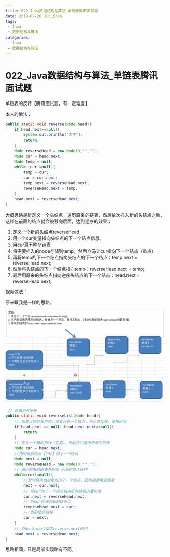 ```yaml
---
title: 022_Java数据结构与算法_单链表腾讯面试题
date: 2019-07-28 18:15:46
tags: 
 - Java
 - 数据结构与算法
categories:
 - Java
 - 数据结构与算法
---
```


# 022_Java数据结构与算法_单链表腾讯面试题

单链表的反转【腾讯面试题，有一定难度】



本人的做法：

```java
public static void reverse(Node head){
    if(head.next==null){
        System.out.println("为空");
        return;
    }
    Node reverseHead = new Node(0,"","");
    Node cur = head.next;
    Node temp = null;
    while (cur!=null){
        temp = cur;
        cur = cur.next;
        temp.next = reverseHead.next;
        reverseHead.next = temp;
    }
    head.next = reverseHead.next;
}
```

​	大概思路是新定义一个头结点，遍历原来的链表，然后依次插入新的头结点之后，这样在前面的结点就会被移向后面，达到逆序的效果；

1. 定义一个新的头结点reverseHead
2. 用一个cur变量指向头结点的下一个结点信息。
3. 用cur遍历整个链表
4. 将需要插入的node存储到temp，然后立马让cur指向下一个结点（重点）
5. 再将temp的下一个结点指向头结点的下一个结点：temp.next = reverseHead.next;
6. 然后将头结点的下一个结点指向temp：reverseHead.next = temp;
7. 最后用原来的头结点指向逆序头结点的下一个结点：head.next = reverseHead.next;



视频做法：

原来跟我是一样的思路。

![单链表的反转思路](https://raw.githubusercontent.com/tomxwd/ImageHosting/master/blog/%E6%95%B0%E6%8D%AE%E7%BB%93%E6%9E%84/022%E5%8D%95%E9%93%BE%E8%A1%A8%E7%9A%84%E5%8F%8D%E8%BD%AC%E6%80%9D%E8%B7%AF.png)

```java
 // 将单链表反转
public static void reverseList(Node head){
    // 如果当前链表为空，或者只有一个结点，则无需反转，直接返回
    if(head.next == null||head.next.next==null){
        return;
    }
    // 定义一个辅助指针（变量），帮助我们遍历原来的链表
    Node cur = head.next;
    //指向当前结点【cur】的下一个结点
    Node next = null;
    Node reverseHead = new Node(0,"","");
    // 遍历原来的链表并完成 从头部插入操作
    while(cur!=null){
        //暂时保存当前结点的下一个结点，因为后面需要使用
        next = cur.next;
        // 将cur的下一个结点指向新的链表的最前端
        cur.next = reverseHead.next;
        // 将cur连接到新的链表上
        reverseHead.next = cur;
        // 当前结点后移
        cur = next;
    }
    // 将head.next指向reverse.next即可
    head.next = reverseHead.next;
}
```

思路相同，只是局部实现略有不同。

